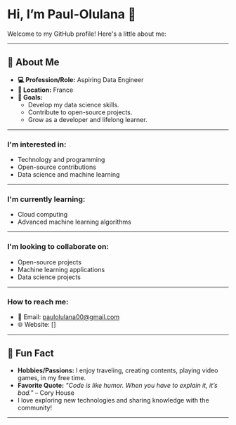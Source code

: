 # Hi, I’m Paul-Olulana 👋
Welcome to my GitHub profile! Here's a little about me:

---

## 🌟 About Me
- **💻 Profession/Role:** Aspiring Data Engineer 
- **📍 Location:** France
- **🎯 Goals:** 
  - Develop my data science skills.
  - Contribute to open-source projects.
  - Grow as a developer and lifelong learner.

---

### I'm interested in:
- Technology and programming
- Open-source contributions
- Data science and machine learning


---

### I'm currently learning:
- Cloud computing
- Advanced machine learning algorithms

---

### I'm looking to collaborate on:
- Open-source projects
- Machine learning applications
- Data science projects

---

### How to reach me:
- 📧 Email: [paulolulana00@gmail.com](mailto:paulolulana00@gmail.com)
- 🌐 Website: []

---

## 🎉 Fun Fact
- **Hobbies/Passions:** I enjoy traveling, creating contents, playing video games, in my free time.
- **Favorite Quote:** _"Code is like humor. When you have to explain it, it’s bad."_ – Cory House
- I love exploring new technologies and sharing knowledge with the community!

---


